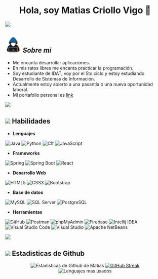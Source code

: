 <h1 align="center"><b>Hola, soy Matias Criollo Vigo 👋</b></h1>

<img src="https://user-images.githubusercontent.com/73097560/115834477-dbab4500-a447-11eb-908a-139a6edaec5c.gif">

## <picture><img src = "https://github.com/0xAbdulKhalid/0xAbdulKhalid/raw/main/assets/mdImages/about_me.gif" width = 50px></picture> *Sobre mi*

- Me encanta desarrollar aplicaciones.
- En mis ratos libres me encanta practicar la programación.
- Soy estudiante de IDAT, voy por el 5to ciclo y estoy estudiando Desarrollo de Sistemas de Información.
- Actualmente estoy abierto a una pasantía o una nueva oportunidad laboral.
- Mi portafolio personal es [link](https://portafoliofinal-matiascv.000webhostapp.com/)

<img src="https://user-images.githubusercontent.com/73097560/115834477-dbab4500-a447-11eb-908a-139a6edaec5c.gif">

## <img src="https://media2.giphy.com/media/QssGEmpkyEOhBCb7e1/giphy.gif?cid=ecf05e47a0n3gi1bfqntqmob8g9aid1oyj2wr3ds3mg700bl&rid=giphy.gif" width ="25"><b> Habilidades</b>

- **Lenguajes**

![Java](https://img.shields.io/badge/Java-white?style=for-the-badge&logoColor=white)
![Python](https://img.shields.io/badge/Python%20-%2314354C.svg?style=for-the-badge&logo=python&logoColor=white)
![C#](https://img.shields.io/badge/%20C%23-%23512BD4?logo=csharp&style=for-the-badge&logoColor=white)
![JavaScript](https://img.shields.io/badge/JavaScript%20-%23F7DF1E.svg?style=for-the-badge&logo=javascript&logoColor=black)

- **Frameworks**

![Spring](https://img.shields.io/badge/Spring-%236DB33F?style=for-the-badge&logo=spring&logoColor=white)
![Spring Boot](https://img.shields.io/badge/Spring%20Boot-%236DB33F?style=for-the-badge&logo=springboot&logoColor=white)
![React](https://img.shields.io/badge/React-%2361DAFB?style=for-the-badge&logo=react&logoColor=black)

- **Desarrollo Web**

![HTML5](https://img.shields.io/badge/HTML5%20-%23E34F26.svg?style=for-the-badge&logo=html5&logoColor=white)
![CSS3](https://img.shields.io/badge/CSS%20-%231572B6.svg?style=for-the-badge&logo=css3&logoColor=white)
![Bootstrap](https://img.shields.io/badge/Bootstrap-%237952B3?style=for-the-badge&logo=bootstrap&logoColor=white)

- **Base de datos**

![MySQL](https://img.shields.io/badge/MySQL-%234479A1?style=for-the-badge&logo=css3&logo=mysql&logoColor=white)
![SQL Server](https://img.shields.io/badge/SQL%20Server-%23CC2927?style=for-the-badge&logo=microsoftsqlserver&logoColor=white)
![PostgreSQL](https://img.shields.io/badge/PostgreSQL-%234169E1?style=for-the-badge&logo=postgresql&logoColor=white)

- **Herramientas**

![GitHub](https://img.shields.io/badge/github-%23121011.svg?style=for-the-badge&logo=github&logoColor=white)
![Postman](https://img.shields.io/badge/Postman-black?style=for-the-badge&logo=postman&logoColor=%23FF6C37)
![phpMyAdmin](https://img.shields.io/badge/phpMyAdmin-%236C78AF?style=for-the-badge&logo=phpmyadmin&logoColor=white)
![Firebase](https://img.shields.io/badge/Firebase-%23FFCA28?style=for-the-badge&logo=firebase&logoColor=black)
![Intellij IDEA](https://img.shields.io/badge/Intellij%20IDEA-white?style=for-the-badge&logo=intellijidea&logoColor=%23000000)
![Visual Studio Code](https://img.shields.io/badge/Visual%20Studio%20Code-0078d7.svg?style=for-the-badge&logo=visual-studio-code&logoColor=white)
![Visual Studio](https://img.shields.io/badge/Visual%20Studio-purple.svg?style=for-the-badge&logo=visual-studio&logoColor=white)
![Apache NetBeans](https://img.shields.io/badge/Apache%20NetBeans-808000?style=for-the-badge&logo=apachenetbeanside&logoColor=white)

<img src="https://user-images.githubusercontent.com/73097560/115834477-dbab4500-a447-11eb-908a-139a6edaec5c.gif">

## <img src="https://media.giphy.com/media/iY8CRBdQXODJSCERIr/giphy.gif" width="35"><b> Estadisticas de Github </b>

<div align="center">

![Estadisticas de Github de Matias](https://github-readme-stats.vercel.app/api?username=MatiasCV27&show_icons=true&theme=radical) 
[![GitHub Streak](https://github-readme-streak-stats.herokuapp.com/?user=MatiasCV27&theme=radical)](https://git.io/streak-stats) 
![Lenguajes mas usados](https://github-readme-stats.vercel.app/api/top-langs?username=MatiasCV27&show_icons=true&locale=en&layout=compact&theme=radical)

</div>
